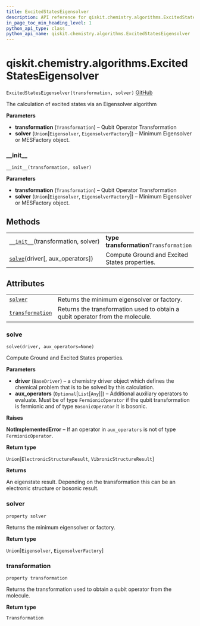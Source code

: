 ```yaml
---
title: ExcitedStatesEigensolver
description: API reference for qiskit.chemistry.algorithms.ExcitedStatesEigensolver
in_page_toc_min_heading_level: 1
python_api_type: class
python_api_name: qiskit.chemistry.algorithms.ExcitedStatesEigensolver
---
```


<span id="qiskit-chemistry-algorithms-excitedstateseigensolver" />

# qiskit.chemistry.algorithms.ExcitedStatesEigensolver

<span id="qiskit.chemistry.algorithms.ExcitedStatesEigensolver" />

`ExcitedStatesEigensolver(transformation, solver)` [GitHub](https://github.com/qiskit-community/qiskit-aqua/tree/stable/0.8/qiskit/chemistry/algorithms/excited_states_solvers/excited_states_eigensolver.py "view source code")

The calculation of excited states via an Eigensolver algorithm

**Parameters**

*   **transformation** (`Transformation`) – Qubit Operator Transformation
*   **solver** (`Union`\[`Eigensolver`, `EigensolverFactory`]) – Minimum Eigensolver or MESFactory object.

### \_\_init\_\_

<span id="qiskit.chemistry.algorithms.ExcitedStatesEigensolver.__init__" />

`__init__(transformation, solver)`

**Parameters**

*   **transformation** (`Transformation`) – Qubit Operator Transformation
*   **solver** (`Union`\[`Eigensolver`, `EigensolverFactory`]) – Minimum Eigensolver or MESFactory object.

## Methods

|                                                                                                                                                                      |                                               |
| -------------------------------------------------------------------------------------------------------------------------------------------------------------------- | --------------------------------------------- |
| [`__init__`](#qiskit.chemistry.algorithms.ExcitedStatesEigensolver.__init__ "qiskit.chemistry.algorithms.ExcitedStatesEigensolver.__init__")(transformation, solver) | **type transformation**`Transformation`       |
| [`solve`](#qiskit.chemistry.algorithms.ExcitedStatesEigensolver.solve "qiskit.chemistry.algorithms.ExcitedStatesEigensolver.solve")(driver\[, aux\_operators])       | Compute Ground and Excited States properties. |

## Attributes

|                                                                                                                                                                |                                                                               |
| -------------------------------------------------------------------------------------------------------------------------------------------------------------- | ----------------------------------------------------------------------------- |
| [`solver`](#qiskit.chemistry.algorithms.ExcitedStatesEigensolver.solver "qiskit.chemistry.algorithms.ExcitedStatesEigensolver.solver")                         | Returns the minimum eigensolver or factory.                                   |
| [`transformation`](#qiskit.chemistry.algorithms.ExcitedStatesEigensolver.transformation "qiskit.chemistry.algorithms.ExcitedStatesEigensolver.transformation") | Returns the transformation used to obtain a qubit operator from the molecule. |

### solve

<span id="qiskit.chemistry.algorithms.ExcitedStatesEigensolver.solve" />

`solve(driver, aux_operators=None)`

Compute Ground and Excited States properties.

**Parameters**

*   **driver** (`BaseDriver`) – a chemistry driver object which defines the chemical problem that is to be solved by this calculation.
*   **aux\_operators** (`Optional`\[`List`\[`Any`]]) – Additional auxiliary operators to evaluate. Must be of type `FermionicOperator` if the qubit transformation is fermionic and of type `BosonicOperator` it is bosonic.

**Raises**

**NotImplementedError** – If an operator in `aux_operators` is not of type `FermionicOperator`.

**Return type**

`Union`\[`ElectronicStructureResult`, `VibronicStructureResult`]

**Returns**

An eigenstate result. Depending on the transformation this can be an electronic structure or bosonic result.

### solver

<span id="qiskit.chemistry.algorithms.ExcitedStatesEigensolver.solver" />

`property solver`

Returns the minimum eigensolver or factory.

**Return type**

`Union`\[`Eigensolver`, `EigensolverFactory`]

### transformation

<span id="qiskit.chemistry.algorithms.ExcitedStatesEigensolver.transformation" />

`property transformation`

Returns the transformation used to obtain a qubit operator from the molecule.

**Return type**

`Transformation`

